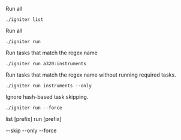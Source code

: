 Run all
```
./igniter list
```

Run all
```
./igniter run
```

Run tasks that match the regex name
```
./igniter run a320:instruments
```

Run tasks that match the regex name without running required tasks.
```
./igniter run instruments --only
```

Ignore hash-based task skipping.
```
./igniter run --force
```

list [prefix]
run [prefix]

--skip
--only
--force
